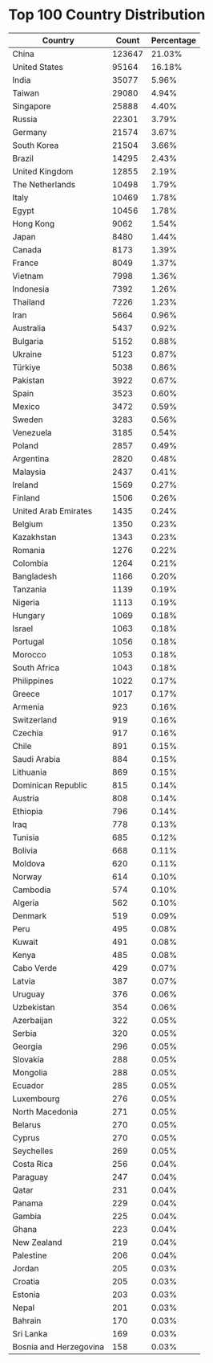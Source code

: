 # Top 100 Country Distribution
| Country | Count | Percentage |
|----|----|----|
| China | 123647 | 21.03% |
| United States | 95164 | 16.18% |
| India | 35077 | 5.96% |
| Taiwan | 29080 | 4.94% |
| Singapore | 25888 | 4.40% |
| Russia | 22301 | 3.79% |
| Germany | 21574 | 3.67% |
| South Korea | 21504 | 3.66% |
| Brazil | 14295 | 2.43% |
| United Kingdom | 12855 | 2.19% |
| The Netherlands | 10498 | 1.79% |
| Italy | 10469 | 1.78% |
| Egypt | 10456 | 1.78% |
| Hong Kong | 9062 | 1.54% |
| Japan | 8480 | 1.44% |
| Canada | 8173 | 1.39% |
| France | 8049 | 1.37% |
| Vietnam | 7998 | 1.36% |
| Indonesia | 7392 | 1.26% |
| Thailand | 7226 | 1.23% |
| Iran | 5664 | 0.96% |
| Australia | 5437 | 0.92% |
| Bulgaria | 5152 | 0.88% |
| Ukraine | 5123 | 0.87% |
| Türkiye | 5038 | 0.86% |
| Pakistan | 3922 | 0.67% |
| Spain | 3523 | 0.60% |
| Mexico | 3472 | 0.59% |
| Sweden | 3283 | 0.56% |
| Venezuela | 3185 | 0.54% |
| Poland | 2857 | 0.49% |
| Argentina | 2820 | 0.48% |
| Malaysia | 2437 | 0.41% |
| Ireland | 1569 | 0.27% |
| Finland | 1506 | 0.26% |
| United Arab Emirates | 1435 | 0.24% |
| Belgium | 1350 | 0.23% |
| Kazakhstan | 1343 | 0.23% |
| Romania | 1276 | 0.22% |
| Colombia | 1264 | 0.21% |
| Bangladesh | 1166 | 0.20% |
| Tanzania | 1139 | 0.19% |
| Nigeria | 1113 | 0.19% |
| Hungary | 1069 | 0.18% |
| Israel | 1063 | 0.18% |
| Portugal | 1056 | 0.18% |
| Morocco | 1053 | 0.18% |
| South Africa | 1043 | 0.18% |
| Philippines | 1022 | 0.17% |
| Greece | 1017 | 0.17% |
| Armenia | 923 | 0.16% |
| Switzerland | 919 | 0.16% |
| Czechia | 917 | 0.16% |
| Chile | 891 | 0.15% |
| Saudi Arabia | 884 | 0.15% |
| Lithuania | 869 | 0.15% |
| Dominican Republic | 815 | 0.14% |
| Austria | 808 | 0.14% |
| Ethiopia | 796 | 0.14% |
| Iraq | 778 | 0.13% |
| Tunisia | 685 | 0.12% |
| Bolivia | 668 | 0.11% |
| Moldova | 620 | 0.11% |
| Norway | 614 | 0.10% |
| Cambodia | 574 | 0.10% |
| Algeria | 562 | 0.10% |
| Denmark | 519 | 0.09% |
| Peru | 495 | 0.08% |
| Kuwait | 491 | 0.08% |
| Kenya | 485 | 0.08% |
| Cabo Verde | 429 | 0.07% |
| Latvia | 387 | 0.07% |
| Uruguay | 376 | 0.06% |
| Uzbekistan | 354 | 0.06% |
| Azerbaijan | 322 | 0.05% |
| Serbia | 320 | 0.05% |
| Georgia | 296 | 0.05% |
| Slovakia | 288 | 0.05% |
| Mongolia | 288 | 0.05% |
| Ecuador | 285 | 0.05% |
| Luxembourg | 276 | 0.05% |
| North Macedonia | 271 | 0.05% |
| Belarus | 270 | 0.05% |
| Cyprus | 270 | 0.05% |
| Seychelles | 269 | 0.05% |
| Costa Rica | 256 | 0.04% |
| Paraguay | 247 | 0.04% |
| Qatar | 231 | 0.04% |
| Panama | 229 | 0.04% |
| Gambia | 225 | 0.04% |
| Ghana | 223 | 0.04% |
| New Zealand | 219 | 0.04% |
| Palestine | 206 | 0.04% |
| Jordan | 205 | 0.03% |
| Croatia | 205 | 0.03% |
| Estonia | 203 | 0.03% |
| Nepal | 201 | 0.03% |
| Bahrain | 170 | 0.03% |
| Sri Lanka | 169 | 0.03% |
| Bosnia and Herzegovina | 158 | 0.03% |
